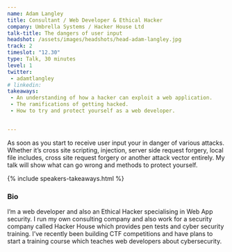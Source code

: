 ```yaml
---
name: Adam Langley
title: Consultant / Web Developer & Ethical Hacker
company: Umbrella Systems / Hacker House Ltd
talk-title: The dangers of user input
headshot: /assets/images/headshots/head-adam-langley.jpg
track: 2
timeslot: "12.30"
type: Talk, 30 minutes
level: 1
twitter:
 - adamtlangley 
# linkedin: 
takeaways:
 - An understanding of how a hacker can exploit a web application.
 - The ramifications of getting hacked.
 - How to try and protect yourself as a web developer.


---
```

As soon as you start to receive user input your in danger of various attacks. Whether it’s cross site scripting, injection, server side request forgery, local file includes, cross site request forgery or another attack vector entirely. My talk will show what can go wrong and methods to protect yourself.

{% include speakers-takeaways.html %}
<h3>Bio</h3>
I’m a web developer and also an Ethical Hacker specialising in Web App security. I run my own consulting company and also work for a security company called Hacker House which provides pen tests and cyber security training. I’ve recently been building CTF competitions and have plans to start a training course which teaches web developers about cybersecurity.